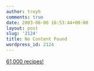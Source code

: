 ```yaml
---
author: troyh
comments: true
date: 2003-06-06 16:53:44+00:00
layout: post
slug: '2124'
title: No Content Found
wordpress_id: 2124
---
```


[61,000 recipes!](http://recipezaar.com)
